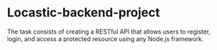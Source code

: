 # Locastic-backend-project
The task consists of creating a RESTful API that allows users to register, login, and access a protected resource using any Node.js framework.
